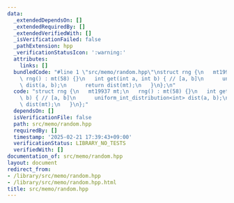 ```yaml
---
data:
  _extendedDependsOn: []
  _extendedRequiredBy: []
  _extendedVerifiedWith: []
  _isVerificationFailed: false
  _pathExtension: hpp
  _verificationStatusIcon: ':warning:'
  attributes:
    links: []
  bundledCode: "#line 1 \"src/memo/random.hpp\"\nstruct rng {\n   mt19937 mt;\n  \
    \ rng() : mt(58) {}\n   int get(int a, int b) { // [a, b]\n      uniform_int_distribution<int>\
    \ dist(a, b);\n      return dist(mt);\n   }\n};\n"
  code: "struct rng {\n   mt19937 mt;\n   rng() : mt(58) {}\n   int get(int a, int\
    \ b) { // [a, b]\n      uniform_int_distribution<int> dist(a, b);\n      return\
    \ dist(mt);\n   }\n};"
  dependsOn: []
  isVerificationFile: false
  path: src/memo/random.hpp
  requiredBy: []
  timestamp: '2025-02-21 17:39:43+09:00'
  verificationStatus: LIBRARY_NO_TESTS
  verifiedWith: []
documentation_of: src/memo/random.hpp
layout: document
redirect_from:
- /library/src/memo/random.hpp
- /library/src/memo/random.hpp.html
title: src/memo/random.hpp
---
```

